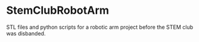 # StemClubRobotArm
STL files and python scripts for a robotic arm project before the STEM club was disbanded.
